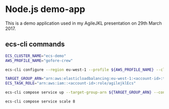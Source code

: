 # Node.js demo-app
This is a demo application used in my AgileJKL presentation on 29th March 2017.

## ecs-cli commands

```bash
ECS_CLUSTER_NAME="ecs-demo"
AWS_PROFILE_NAME="gofore-crew"

ecs-cli configure --region eu-west-1 --profile ${AWS_PROFILE_NAME} --cluster ${ECS_CLUSTER_NAME}
```

```bash
TARGET_GROUP_ARN="arn:aws:elasticloadbalancing:eu-west-1:<account-id>:targetgroup/ecs-demo/32fe582e7e9bd0cb"
ECS_TASK_ROLE="arn:aws:iam::<account-id>:role/agilejklEcs"

ecs-cli compose service up --target-group-arn ${TARGET_GROUP_ARN} --container-name agilejkl-node --container-port 3000 --role ${ECS_TASK_ROLE}
```

```bash
ecs-cli compose service scale 8
```

